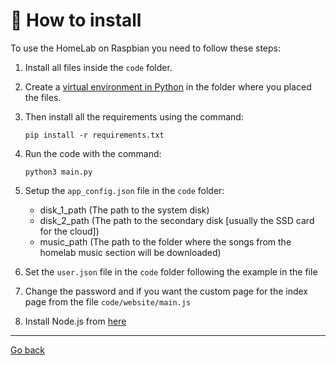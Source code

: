 # 🍓 How to install
To use the HomeLab on Raspbian you need to follow these steps:

1. Install all files inside the `code` folder.
  
2. Create a [virtual environment in Python](http://rptl.io/venv) in the folder where you placed the files.

3. Then install all the requirements using the command:
   ```console
   pip install -r requirements.txt
   ```

4. Run the code with the command:
   ```console
   python3 main.py
   ```

5. Setup the `app_config.json` file in the `code` folder: 
   - disk_1_path (The path to the system disk)
   - disk_2_path (The path to the secondary disk [usually the SSD card for the cloud])
   - music_path (The path to the folder where the songs from the homelab music section will be downloaded)

6. Set the `user.json` file in the `code` folder following the example in the file
   
7. Change the password and if you want the custom page for the index page from the file `code/website/main.js`
    
8. Install Node.js from [here](https://github.com/meech-ward/NodeJs-Raspberry-Pi)
<hr>

[Go back](README.md)
